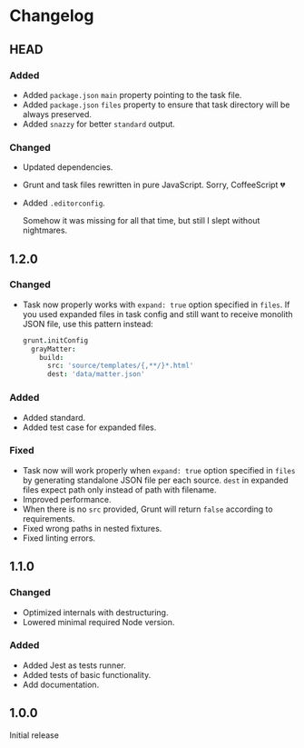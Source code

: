 # Changelog

## HEAD

### Added
- Added `package.json` `main` property pointing to the task file.
- Added `package.json` `files` property to ensure that task directory will be always preserved.
- Added `snazzy` for better `standard` output.

### Changed
- Updated dependencies.
- Grunt and task files rewritten in pure JavaScript. Sorry, CoffeeScript :broken_heart:
- Added `.editorconfig`.

   Somehow it was missing for all that time, but still I slept without nightmares.

## 1.2.0

### Changed
- Task now properly works with `expand: true` option specified in `files`. If you used expanded files in task config and still want to receive monolith JSON file, use this pattern instead:

   ``` coffee
   grunt.initConfig
     grayMatter:
       build:
         src: 'source/templates/{,**/}*.html'
         dest: 'data/matter.json'
   ```

### Added
- Added standard.
- Added test case for expanded files.

### Fixed
- Task now will work properly when `expand: true` option specified in `files` by generating standalone JSON file per each source. `dest` in expanded files expect path only instead of path with filename.
- Improved performance.
- When there is no `src` provided, Grunt will return `false` according to requirements.
- Fixed wrong paths in nested fixtures.
- Fixed linting errors.

## 1.1.0

### Changed
- Optimized internals with destructuring.
- Lowered minimal required Node version.

### Added
- Added Jest as tests runner.
- Added tests of basic functionality.
- Add documentation.

## 1.0.0

Initial release